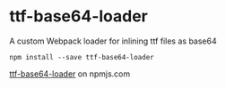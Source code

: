 # ttf-base64-loader

A custom Webpack loader for inlining ttf files as base64

```
npm install --save ttf-base64-loader
```
[ttf-base64-loader](https://www.npmjs.com/package/ttf-base64-loader) on npmjs.com